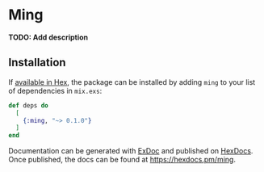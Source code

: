 # Ming

**TODO: Add description**

## Installation

If [available in Hex](https://hex.pm/docs/publish), the package can be installed
by adding `ming` to your list of dependencies in `mix.exs`:

```elixir
def deps do
  [
    {:ming, "~> 0.1.0"}
  ]
end
```

Documentation can be generated with [ExDoc](https://github.com/elixir-lang/ex_doc)
and published on [HexDocs](https://hexdocs.pm). Once published, the docs can
be found at <https://hexdocs.pm/ming>.

